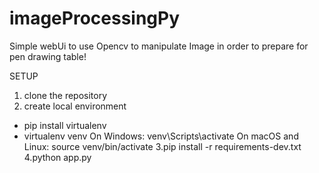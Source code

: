 # imageProcessingPy

Simple webUi to use Opencv to manipulate Image in order to prepare for pen drawing table!

SETUP

1. clone the repository
2. create local environment
  - pip install virtualenv
  - virtualenv venv
  On Windows:
    venv\Scripts\activate
  On macOS and Linux:
    source venv/bin/activate
3.pip install -r requirements-dev.txt
4.python app.py

